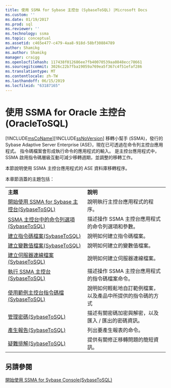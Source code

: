 ```yaml
---
title: 使用 SSMA for Sybase 主控台 (SybaseToSQL) |Microsoft Docs
ms.custom: ''
ms.date: 01/19/2017
ms.prod: sql
ms.reviewer: ''
ms.technology: ssma
ms.topic: conceptual
ms.assetid: c465e477-c479-4aa8-918d-58bf30884789
author: Shamikg
ms.author: Shamikg
manager: craigg
ms.openlocfilehash: 117438f012686ee7fb40070539aa0848ecc78661
ms.sourcegitcommit: 3026c22b7fba19059a769ea5f367c4f51efaf286
ms.translationtype: MT
ms.contentlocale: zh-TW
ms.lasthandoff: 06/15/2019
ms.locfileid: "63187165"
---
```

# <a name="working-with-ssma-for-sybase-console-sybasetosql"></a>使用 SSMA for Oracle 主控台 (OracleToSQL)
[!INCLUDE[msCoName](../../includes/msconame_md.md)][!INCLUDE[ssNoVersion](../../includes/ssnoversion-md.md)] 移轉小幫手 (SSMA)，發行的 Sybase Adaptive Server Enterprise (ASE)，現在已可透過在命令列主控台應用程式。 指令碼檔案會形成執行命令的應用程式的輸入。 是主控台應用程式中，SSMA 啟用指令碼層級互動可減少移轉週期，並調整的移轉工作。  
  
本節說明使用 SSMA 主控台應用程式的 ASE 資料庫移轉程序。  
  
本章節涵蓋的主題包括：  
  
|||  
|-|-|  
|**主題**|**說明**|  
|[開始使用 SSMA for Sybase 主控台&#40;SybaseToSQL&#41;](../../ssma/sybase/getting-started-with-ssma-for-sybase-console-sybasetosql.md)|說明執行主控台應用程式的程序。|  
|[SSMA 主控台中的命令列選項&#40;SybaseToSQL&#41;](../../ssma/sybase/command-line-options-in-ssma-console-sybasetosql.md)|描述操作 SSMA 主控台應用程式的命令列選項和參數。|  
|[建立指令碼檔案&#40;SybaseToSQL&#41;](../../ssma/sybase/creating-script-files-sybasetosql.md)|說明如何建立指令碼檔案。|  
|[建立變數值檔案&#40;SybaseToSQL&#41;](../../ssma/sybase/creating-variable-value-files-sybasetosql.md)|說明如何建立的變數值檔案。|  
|[建立伺服器連線檔案&#40;SybaseToSQL&#41;](../../ssma/sybase/creating-the-server-connection-files-sybasetosql.md)|說明如何建立伺服器連線檔案。|  
|[執行 SSMA 主控台&#40;SybaseToSQL&#41;](../../ssma/sybase/executing-the-ssma-console-sybasetosql.md)|描述操作 SSMA 主控台應用程式的指令碼檔案命令。|  
|[使用範例主控台指令碼檔&#40;SybaseToSQL&#41;](../../ssma/sybase/working-with-the-sample-console-script-files-sybasetosql.md)|說明如何輕鬆地自訂範例檔案，以及產品中所提供的指令碼的方式|  
|[管理密碼&#40;SybaseToSQL&#41;](../../ssma/sybase/managing-passwords-sybasetosql.md)|描述有關密碼加密與解密，以及匯入 / 匯出的密碼資訊。|  
|[產生報告&#40;SybaseToSQL&#41;](../../ssma/sybase/generating-reports-sybasetosql.md)|列出要產生報表的命令。|  
|[疑難排解&#40;SybaseToSQL&#41;](../../ssma/sybase/troubleshooting-sybasetosql.md)|提供有關修正移轉問題的簡短資訊。|  
  
## <a name="see-also"></a>另請參閱  
[開始使用 SSMA for Sybase Console(SybaseToSQL)](https://msdn.microsoft.com/43219dbe-bcfa-427d-9242-f07b1455f15f)  
  

